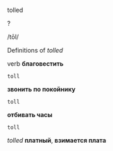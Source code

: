 tolled

?

/tōl/

Definitions of _tolled_

verb
**благовестить**

    toll
**звонить по покойнику**

    toll
**отбивать часы**

    toll

_tolled_
**платный**, **взимается плата**